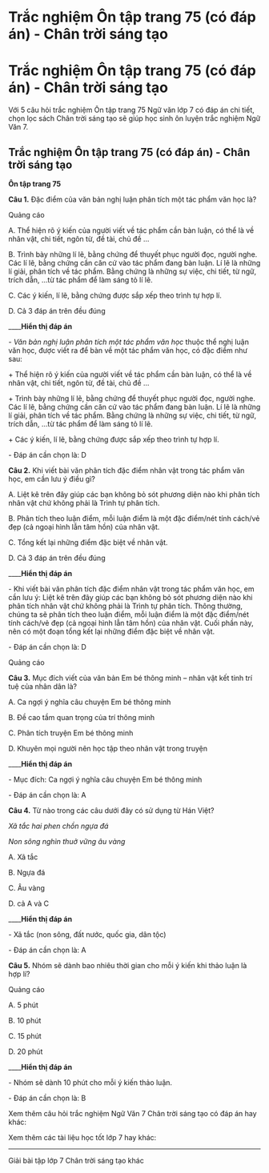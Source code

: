 # Trắc nghiệm Ôn tập trang 75 (có đáp án) - Chân trời sáng tạo

# Trắc nghiệm Ôn tập trang 75 (có đáp án) - Chân trời sáng tạo

Với 5 câu hỏi trắc nghiệm Ôn tập trang 75 Ngữ văn lớp 7 có đáp án chi tiết, chọn lọc sách Chân trời sáng tạo sẽ giúp học sinh ôn luyện trắc nghiệm Ngữ Văn 7.

## Trắc nghiệm Ôn tập trang 75 (có đáp án) - Chân trời sáng tạo

**Ôn tập trang 75**

**Câu 1.** Đặc điểm của văn bản nghị luận phân tích một tác phẩm văn học là?

Quảng cáo

A. Thể hiện rõ ý kiến của người viết về tác phẩm cần bàn luận, có thể là về nhân vật, chi tiết, ngôn từ, đề tài, chủ đề ...

B. Trình bày những lí lẽ, bằng chứng để thuyết phục người đọc, người nghe. Các lí lẽ, bằng chứng cần căn cứ vào tác phẩm đang bàn luận. Lí lẽ là những lí giải, phân tích về tác phẩm. Bằng chứng là những sự việc, chi tiết, từ ngữ, trích dẫn, ...từ tác phẩm để làm sáng tỏ lí lẽ. 

C. Các ý kiến, lí lẽ, bằng chứng được sắp xếp theo trình tự hợp lí. 

D. Cả 3 đáp án trên đều đúng

____**Hiển thị đáp án**

_\- Văn bản nghị luận phân tích một tác phẩm văn học_ thuộc thể nghị luận văn học, được viết ra để bàn về một tác phẩm văn học, có đặc điểm như sau: 

\+ Thể hiện rõ ý kiến của người viết về tác phẩm cần bàn luận, có thể là về nhân vật, chi tiết, ngôn từ, đề tài, chủ đề ...

\+ Trình bày những lí lẽ, bằng chứng để thuyết phục người đọc, người nghe. Các lí lẽ, bằng chứng cần căn cứ vào tác phẩm đang bàn luận. Lí lẽ là những lí giải, phân tích về tác phẩm. Bằng chứng là những sự việc, chi tiết, từ ngữ, trích dẫn, ...từ tác phẩm để làm sáng tỏ lí lẽ. 

\+ Các ý kiến, lí lẽ, bằng chứng được sắp xếp theo trình tự hợp lí. 

\- Đáp án cần chọn là: D

**Câu 2.** Khi viết bài văn phân tích đặc điểm nhân vật trong tác phẩm văn học, em cần lưu ý điều gì?

A. Liệt kê trên đây giúp các bạn không bỏ sót phương diện nào khi phân tích nhân vật chứ không phải là Trình tự phân tích.

B. Phân tích theo luận điểm, mỗi luận điểm là một đặc điểm/nét tính cách/vẻ đẹp (cả ngoại hình lẫn tâm hồn) của nhân vật.

C. Tổng kết lại những điểm đặc biệt về nhân vật. 

D. Cả 3 đáp án trên đều đúng

____**Hiển thị đáp án**

\- Khi viết bài văn phân tích đặc điểm nhân vật trong tác phẩm văn học, em cần lưu ý: Liệt kê trên đây giúp các bạn không bỏ sót phương diện nào khi phân tích nhân vật chứ không phải là Trình tự phân tích. Thông thường, chúng ta sẽ phân tích theo luận điểm, mỗi luận điểm là một đặc điểm/nét tính cách/vẻ đẹp (cả ngoại hình lẫn tâm hồn) của nhân vật. Cuối phần này, nên có một đoạn tổng kết lại những điểm đặc biệt về nhân vật. 

\- Đáp án cần chọn là: D

Quảng cáo

**Câu 3.** Mục đích viết của văn bản Em bé thông minh – nhân vật kết tinh trí tuệ của nhân dân là?

A. Ca ngợi ý nghĩa câu chuyện Em bé thông minh

B. Đề cao tầm quan trọng của trí thông minh

C. Phân tích truyện Em bé thông minh

D. Khuyên mọi người nên học tập theo nhân vật trong truyện

____**Hiển thị đáp án**

\- Mục đích: Ca ngợi ý nghĩa câu chuyện Em bé thông minh

\- Đáp án cần chọn là: A

**Câu 4.** Từ nào trong các câu dưới đây có sử dụng từ Hán Việt?

_Xã tắc hai phen chồn ngựa đá_

_Non sông nghìn thuở vững âu vàng_

A. Xã tắc

B. Ngựa đá

C. Âu vàng

D. cả A và C

____**Hiển thị đáp án**

\- Xã tắc (non sông, đất nước, quốc gia, dân tộc)

\- Đáp án cần chọn là: A

**Câu 5.** Nhóm sẽ dành bao nhiêu thời gian cho mỗi ý kiến khi thảo luận là hợp lí?

Quảng cáo

A. 5 phút

B. 10 phút

C. 15 phút

D. 20 phút

____**Hiển thị đáp án**

\- Nhóm sẽ dành 10 phút cho mỗi ý kiến thảo luận. 

\- Đáp án cần chọn là: B

Xem thêm câu hỏi trắc nghiệm Ngữ Văn 7 Chân trời sáng tạo có đáp án hay khác:

Xem thêm các tài liệu học tốt lớp 7 hay khác:

* * *

Giải bài tập lớp 7 Chân trời sáng tạo khác
